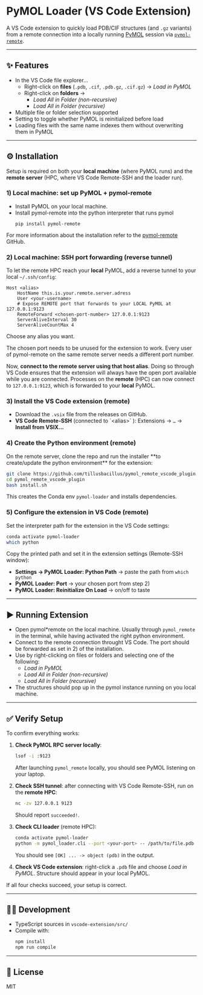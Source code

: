 # PyMOL Loader (VS Code Extension)

A VS Code extension to quickly load PDB/CIF structures (and `.gz` variants) from a remote connection into a locally running [PyMOL](https://pymol.org/) session via [`pymol-remote`](https://github.com/tristan0x/pymol-remote).

---

## ✨ Features

- In the VS Code file explorer...
  - Right-click on **files** (`.pdb`, `.cif`, `.pdb.gz`, `.cif.gz`) → *Load in PyMOL*
  - Right-click on **folders** →
    - *Load All in Folder (non-recursive)*
    - *Load All in Folder (recursive)*
- Multiple file or folder selection supported
- Setting to toggle whether PyMOL is reinitialized before load
- Loading files with the same name indexes them without overwriting them in PyMOL

---

## ⚙️ Installation

Setup is required on both your **local machine** (where PyMOL runs) and the **remote server** (HPC, where VS Code Remote-SSH and the loader run).

### 1) Local machine: set up PyMOL + pymol-remote

- Install PyMOL on your local machine.
- Install pymol-remote into the python interpreter that runs pymol
  ```
  pip install pymol-remote
  ```

For more information about the installation refer to the [pymol-remote](https://github.com/Croydon-Brixton/pymol-remote) GitHub.

### 2) Local machine: SSH port forwarding (reverse tunnel)

To let the remote HPC reach your **local** PyMOL, add a reverse tunnel to your local `~/.ssh/config`:

```ssh
Host <alias>
    HostName this.is.your.remote.server.adress
    User <your-username>
    # Expose REMOTE port that forwards to your LOCAL PyMOL at 127.0.0.1:9123
    RemoteForward <chosen-port-number> 127.0.0.1:9123
    ServerAliveInterval 30
    ServerAliveCountMax 4
```

Choose any alias you want.

The chosen port needs to be unused for the extension to work. Every user of pymol-remote on the same remote server needs a different port numbe*r.*

Now, **connect to the remote server using that host alias**. Doing so through VS Code ensures that the extension will always have the open port available while you are connected. Processes on the **remote** (HPC) can now connect to `127.0.0.1:9123`, which is forwarded to your **local** PyMOL.

### 3) Install the VS Code extension (remote)

- Download the `.vsix` file from the releases on GitHub.
- **VS Code Remote-SSH** (connected to \`\<alias>\`  ): Extensions → `…` → **Install from VSIX…**

### 4) Create the Python environment (remote)

On the remote server, clone the repo and run the installer \*\*to create/update the python environment\*\* for the extension:

```bash
git clone https://github.com/tillusbacillus/pymol_remote_vscode_plugin.git
cd pymol_remote_vscode_plugin
bash install.sh
```

This creates the Conda env `pymol-loader` and installs dependencies.

### 5) Configure the extension in VS Code (remote)

Set the interpreter path for the extension in the VS Code settings:

```bash
conda activate pymol-loader
which python
```

Copy the printed path and set it in the extension settings (Remote-SSH window):

- **Settings → PyMOL Loader: Python Path** → paste the path from `which python`
- **PyMOL Loader: Port** → your chosen port from step 2)
- **PyMOL Loader: Reinitialize On Load** → on/off to taste

---

## ▶️ Running Extension

- Open pymol\*remote on the local machine. Usually through `pymol_remote` in the terminal, while having activated the right python environment.
- Connect to the remote connection throught VS Code. The port should be forwarded as set in 2) of the installation.
- Use by right-clicking on files or folders and selecting one of the following:
  - *Load in PyMOL*
  - *Load All in Folder (non-recursive)*
  - *Load All in Folder (recursive)*
- The structures should pop up in the pymol instance running on you local machine.

---

## ✅ Verify Setup

To confirm everything works:

1. **Check PyMOL RPC server locally**:

   ```bash
   lsof -i :9123
   ```

   After launching `pymol_remote` locally, you should see PyMOL listening on your laptop.

2. **Check SSH tunnel**: after connecting with VS Code Remote-SSH, run on the **remote HPC**:

   ```bash
   nc -zv 127.0.0.1 9123
   ```

   Should report `succeeded!`.

3. **Check CLI loader** (remote HPC):

   ```bash
   conda activate pymol-loader
   python -m pymol_loader.cli --port <your-port> -- /path/to/file.pdb
   ```

   You should see `[OK] ... -> object (pdb)` in the output.

4. **Check VS Code extension**: right-click a `.pdb` file and choose *Load in PyMOL*. Structure should appear in your local PyMOL.

If all four checks succeed, your setup is correct.

---

## 🧑‍💻 Development

- TypeScript sources in `vscode-extension/src/`
- Compile with:
  ```bash
  npm install
  npm run compile
  ```

---

## 📄 License

MIT

